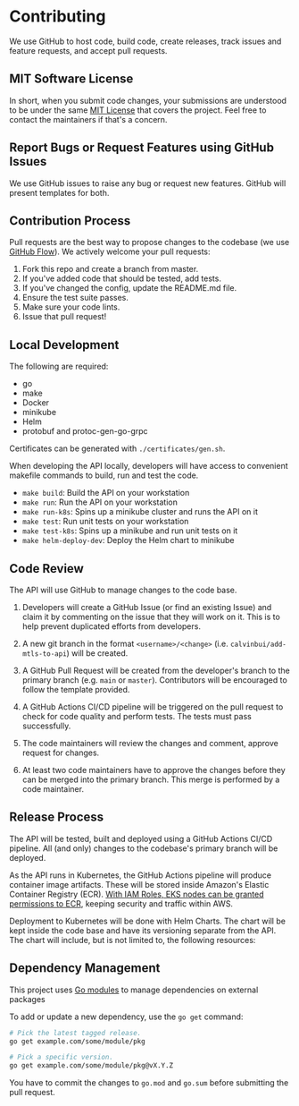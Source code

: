 # Contributing

We use GitHub to host code, build code, create releases, track issues and feature requests, and accept pull requests.

## MIT Software License

In short, when you submit code changes, your submissions are understood to be under the same [MIT License](https://github.com/calvinbui/teleport-sre-challenge/blob/master/LICENSE) that covers the project. Feel free to contact the maintainers if that's a concern.

## Report Bugs or Request Features using GitHub Issues

We use GitHub issues to raise any bug or request new features. GitHub will present templates for both.

## Contribution Process

Pull requests are the best way to propose changes to the codebase (we use [GitHub Flow](https://guides.github.com/introduction/flow/index.html)). We actively welcome your pull requests:

1. Fork this repo and create a branch from master.
2. If you've added code that should be tested, add tests.
3. If you've changed the config, update the README.md file.
4. Ensure the test suite passes.
5. Make sure your code lints.
6. Issue that pull request!

## Local Development

The following are required:

- go
- make
- Docker
- minikube
- Helm
- protobuf and protoc-gen-go-grpc

Certificates can be generated with `./certificates/gen.sh`.

When developing the API locally, developers will have access to convenient makefile commands to build, run and test the code.

- `make build`: Build the API on your workstation
- `make run`: Run the API on your workstation
- `make run-k8s`: Spins up a minikube cluster and runs the API on it
- `make test`: Run unit tests on your workstation
- `make test-k8s`: Spins up a minikube and run unit tests on it
- `make helm-deploy-dev`: Deploy the Helm chart to minikube

## Code Review

The API will use GitHub to manage changes to the code base.

1. Developers will create a GitHub Issue (or find an existing Issue) and claim it by commenting on the issue that they will work on it. This is to help prevent duplicated efforts from developers.

2. A new git branch in the format `<username>/<change>` (i.e. `calvinbui/add-mtls-to-api`) will be created.

3. A GitHub Pull Request will be created from the developer's branch to the primary branch (e.g. `main` or `master`). Contributors will be encouraged to follow the template provided.

4. A GitHub Actions CI/CD pipeline will be triggered on the pull request to check for code quality and perform tests. The tests must pass successfully.

5. The code maintainers will review the changes and comment, approve request for changes.

6. At least two code maintainers have to approve the changes before they can be merged into the primary branch. This merge is performed by a code maintainer.

## Release Process

The API will be tested, built and deployed using a GitHub Actions CI/CD pipeline. All (and only) changes to the codebase's primary branch will be deployed.

As the API runs in Kubernetes, the GitHub Actions pipeline will produce container image artifacts. These will be stored inside Amazon's Elastic Container Registry (ECR). [With IAM Roles, EKS nodes can be granted permissions to ECR](https://docs.aws.amazon.com/AmazonECR/latest/userguide/ECR_on_EKS.html), keeping security and traffic within AWS.

Deployment to Kubernetes will be done with Helm Charts. The chart will be kept inside the code base and have its versioning separate from the API. The chart will include, but is not limited to, the following resources:

## Dependency Management

This project uses [Go modules](https://golang.org/cmd/go/#hdr-Modules__module_versions__and_more) to manage dependencies on external packages

To add or update a new dependency, use the `go get` command:

```bash
# Pick the latest tagged release.
go get example.com/some/module/pkg

# Pick a specific version.
go get example.com/some/module/pkg@vX.Y.Z
```
You have to commit the changes to `go.mod` and `go.sum` before submitting the pull request.
